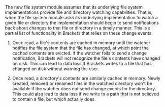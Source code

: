 The new file system module assumes that its underlying file system implementations provide file and directory watching capabilities. That is, when the file system module asks its underlying implementation to watch a given file or directory the implementation should begin to send notifications back about changes to that file or directory in a timely manner. This is a partial list of functionality in Brackets that relies on these change events.

1. Once read, a file's contents are cached in memory until the watcher notifies the file system that the file has changed, at which point the cached contents are evicted. If the watcher fails to send a change notification, Brackets will not recognize the file's contents have changed on disk. This can lead to data loss if Brackets writes to a file that has changed on disk without warning the user.

2. Once read, a directory's contents are similarly cached in memory. Newly created, removed or renamed files in the watched directory won't be available if the watcher does not send change events for the directory. This could also lead to data loss if we write to a path that is not believed to contain a file, but which actually does.


